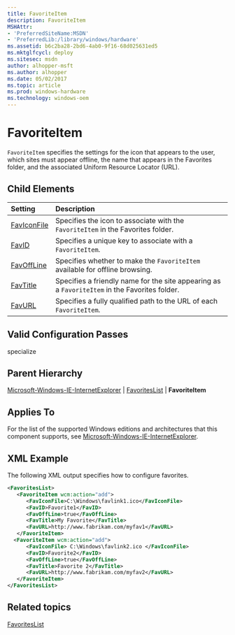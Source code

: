 ```yaml
---
title: FavoriteItem
description: FavoriteItem
MSHAttr:
- 'PreferredSiteName:MSDN'
- 'PreferredLib:/library/windows/hardware'
ms.assetid: b6c2ba28-2bd6-4ab0-9f16-68d025631ed5
ms.mktglfcycl: deploy
ms.sitesec: msdn
author: alhopper-msft
ms.author: alhopper
ms.date: 05/02/2017
ms.topic: article
ms.prod: windows-hardware
ms.technology: windows-oem
---
```

# FavoriteItem

`FavoriteItem` specifies the settings for the icon that appears to the user, which sites must appear offline, the name that appears in the Favorites folder, and the associated Uniform Resource Locator (URL).

## Child Elements

| Setting                 | Description                                                                           |
|:------------------------|:--------------------------------------------------------------------------------------|
| [FavIconFile](microsoft-windows-ie-internetexplorer-favoriteslist-favoriteitem-faviconfile.md) | Specifies the icon to associate with the <code>FavoriteItem</code> in the Favorites folder. |
| [FavID](microsoft-windows-ie-internetexplorer-favoriteslist-favoriteitem-favid.md) | Specifies a unique key to associate with a <code>FavoriteItem</code>. |
| [FavOffLine](microsoft-windows-ie-internetexplorer-favoriteslist-favoriteitem-favoffline.md) | Specifies whether to make the <code>FavoriteItem</code> available for offline browsing. |
| [FavTitle](microsoft-windows-ie-internetexplorer-favoriteslist-favoriteitem-favtitle.md) | Specifies a friendly name for the site appearing as a <code>FavoriteItem</code> in the Favorites folder. |
| [FavURL](microsoft-windows-ie-internetexplorer-favoriteslist-favoriteitem-favurl.md) | Specifies a fully qualified path to the URL of each <code>FavoriteItem</code>. |

## Valid Configuration Passes

specialize

## Parent Hierarchy

[Microsoft-Windows-IE-InternetExplorer](microsoft-windows-ie-internetexplorer.md) | [FavoritesList](microsoft-windows-ie-internetexplorer-favoriteslist.md) | **FavoriteItem**

## Applies To

For the list of the supported Windows editions and architectures that this component supports, see [Microsoft-Windows-IE-InternetExplorer](microsoft-windows-ie-internetexplorer.md).

## XML Example

The following XML output specifies how to configure favorites.

```XML
<FavoritesList>
   <FavoriteItem wcm:action="add">
      <FavIconFile>C:\Windows\favlink1.ico</FavIconFile>
      <FavID>Favorite1</FavID>
      <FavOffLine>true</FavOffLine>
      <FavTitle>My Favorite</FavTitle>
      <FavURL>http://www.fabrikam.com/myfav1</FavURL>
   </FavoriteItem>
  <FavoriteItem wcm:action="add">
      <FavIconFile> C:\Windows\favlink2.ico </FavIconFile>
      <FavID>Favorite2</FavID>
      <FavOffLine>true</FavOffLine>
      <FavTitle>Favorite 2</FavTitle>
      <FavURL>http://www.fabrikam.com/myfav2</FavURL>
   </FavoriteItem>
</FavoritesList>
```

## Related topics

[FavoritesList](microsoft-windows-ie-internetexplorer-favoriteslist.md)
